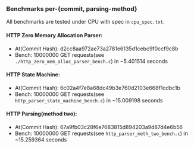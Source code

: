 ### Benchmarks per-{commit, parsing-method}
All benchmarks are tested under CPU with spec in `cpu_spec.txt`.
#### HTTP Zero Memory Allocation Parser:
- At(Commit Hash): d2cc8aa972ae73a2781e6135d1cebc9f0ccf9c8b
- Bench: 10000000 GET requests(see `./http_zero_mem_alloc_parser_bench.c`) in ~5.401514 seconds
#### HTTP State Machine:
- At(Commit Hash): 6c02a4f7e8a68dc49b3e760d2103e668f1cdbc1b
- Bench: 10000000 GET requests(see `http_parser_state_machine_bench.c`) in ~15.009198 seconds
#### HTTP Parsing(method two):
- At(Commit Hash): 67a9fb03c28f6e7683815d894203a9d87d4e6b56
- Bench: 10000000 GET requests(see `http_parser_meth_two_bench.c`) in ~15.259364 seconds
